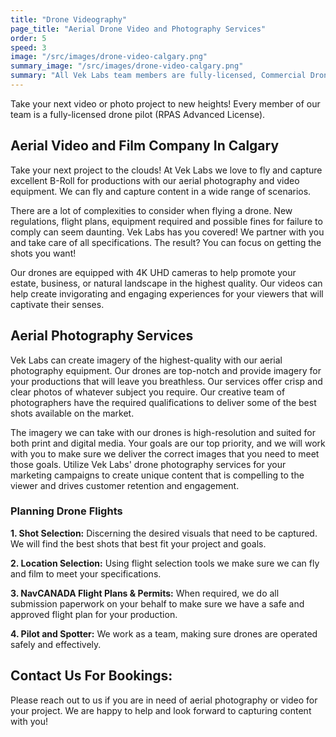 ```yaml
---
title: "Drone Videography"
page_title: "Aerial Drone Video and Photography Services"
order: 5
speed: 3
image: "/src/images/drone-video-calgary.png"
summary_image: "/src/images/drone-video-calgary.png"
summary: "All Vek Labs team members are fully-licensed, Commercial Drone Pilots within Canada. From approved flight plans, photo and video capture, we have you covered."
---
```


Take your next video or photo project to new heights! Every member of our team is a fully-licensed drone pilot (RPAS Advanced License).

## Aerial Video and Film Company In Calgary

Take your next project to the clouds! At Vek Labs we love to fly and capture excellent B-Roll for productions with our aerial photography and video equipment. We can fly and capture content in a wide range of scenarios.

There are a lot of complexities to consider when flying a drone. New regulations, flight plans, equipment required and possible fines for failure to comply can seem daunting. Vek Labs has you covered! We partner with you and take care of all specifications. The result? You can focus on getting the shots you want!

Our drones are equipped with 4K UHD cameras to help promote your estate, business, or natural landscape in the highest quality. Our videos can help create invigorating and engaging experiences for your viewers that will captivate their senses.

## Aerial Photography Services

Vek Labs can create imagery of the highest-quality with our aerial photography equipment. Our drones are top-notch and provide imagery for your productions that will leave you breathless. Our services offer crisp and clear photos of whatever subject you require. Our creative team of photographers have the required qualifications to deliver some of the best shots available on the market.

The imagery we can take with our drones is high-resolution and suited for both print and digital media. Your goals are our top priority, and we will work with you to make sure we deliver the correct images that you need to meet those goals. Utilize Vek Labs' drone photography services for your marketing campaigns to create unique content that is compelling to the viewer and drives customer retention and engagement.

### Planning Drone Flights

**1. Shot Selection:** Discerning the desired visuals that need to be captured. We will find the best shots that best fit your project and goals.

**2. Location Selection:** Using flight selection tools we make sure we can fly and film to meet your specifications.

**3. NavCANADA Flight Plans & Permits:** When required, we do all submission paperwork on your behalf to make sure we have a safe and approved flight plan for your production.

**4. Pilot and Spotter:** We work as a team, making sure drones are operated safely and effectively.

## Contact Us For Bookings:

Please reach out to us if you are in need of aerial photography or video for your project. We are happy to help and look forward to capturing content with you!
